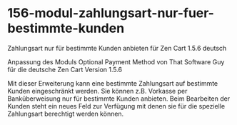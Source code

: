 # 156-modul-zahlungsart-nur-fuer-bestimmte-kunden
Zahlungsart nur für bestimmte Kunden anbieten für Zen Cart 1.5.6 deutsch

Anpassung des Moduls Optional Payment Method von That Software Guy für die deutsche Zen Cart Version 1.5.6

Mit dieser Erweiterung kann eine bestimmte Zahlungsart auf bestimmte Kunden eingeschränkt werden.
Sie können z.B. Vorkasse per Banküberweisung nur für bestimmte Kunden anbieten.
Beim Bearbeiten der Kunden steht ein neues Feld zur Verfügung mit denen sie für die spezielle Zahlungsart berechtigt werden können.
